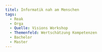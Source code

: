 ```yaml
---
titel: Informatik nah am Menschen
tags:
  - Reak
  - Orga
  - Quelle: Visions Workshop
  - Themenfeld: Wertschätzung Kompetenzen
  - Bachelor
  - Master
---
```

